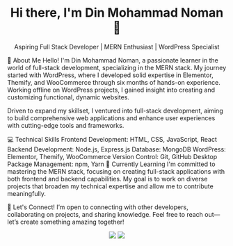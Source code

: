 <h1 align="center">Hi there, I'm Din Mohammad Noman 👋</h1> <p align="center"> Aspiring Full Stack Developer | MERN Enthusiast | WordPress Specialist </p>

🌟 About Me
Hello! I'm Din Mohammad Noman, a passionate learner in the world of full-stack development, specializing in the MERN stack. My journey started with WordPress, where I developed solid expertise in Elementor, Themify, and WooCommerce through six months of hands-on experience. Working offline on WordPress projects, I gained insight into creating and customizing functional, dynamic websites.

Driven to expand my skillset, I ventured into full-stack development, aiming to build comprehensive web applications and enhance user experiences with cutting-edge tools and frameworks.

💻 Technical Skills
Frontend Development: HTML, CSS, JavaScript, React
Backend Development: Node.js, Express.js
Database: MongoDB
WordPress: Elementor, Themify, WooCommerce
Version Control: Git, GitHub Desktop
Package Management: npm, Yarn
🌱 Currently Learning
I'm committed to mastering the MERN stack, focusing on creating full-stack applications with both frontend and backend capabilities. My goal is to work on diverse projects that broaden my technical expertise and allow me to contribute meaningfully.

🔗 Let's Connect!
I’m open to connecting with other developers, collaborating on projects, and sharing knowledge. Feel free to reach out—let’s create something amazing together!

<p align="center"> <a href="https://www.linkedin.com/in/dinmohammadnoman" target="_blank"><img src="https://img.shields.io/badge/LinkedIn-0077B5?style=for-the-badge&logo=linkedin&logoColor=white"/></a> <a href="mailto:dinmohammadnoman@example.com" target="_blank"><img src="https://img.shields.io/badge/Email-D14836?style=for-the-badge&logo=gmail&logoColor=white"/></a> </p>
